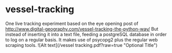# vessel-tracking
One live tracking experiment based on the eye opening post of http://www.digital-geography.com/vessel-tracking-the-python-way/
But instead of inserting it into a text file, feeding a postgreSQL database in order to 
log on a regular basis. It makes use of psycopg2 plus the regular web scraping tools.
![Alt text](/vessel tracking.pdf?raw=true "Optional Title")
 
